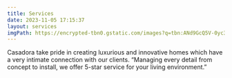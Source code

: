```yaml
---
title: Services
date: 2023-11-05 17:15:37
layout: services
imgPath: https://encrypted-tbn0.gstatic.com/images?q=tbn:ANd9GcQ5V-0yc3llzKd8M2BVgjmCHRxSZHAG0Qc_N0jZQQEauFfVGEF0
---
```


Casadora take pride in creating luxurious and innovative homes which have a very intimate connection with our clients. “Managing every detail from concept to install, we offer 5-star service for your living environment.”
